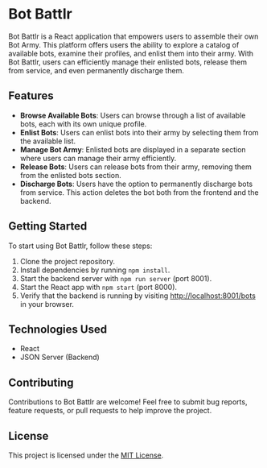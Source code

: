 # Bot Battlr

Bot Battlr is a React application that empowers users to assemble their own Bot Army. This platform offers users the ability to explore a catalog of available bots, examine their profiles, and enlist them into their army. With Bot Battlr, users can efficiently manage their enlisted bots, release them from service, and even permanently discharge them.

## Features

- **Browse Available Bots**: Users can browse through a list of available bots, each with its own unique profile.
- **Enlist Bots**: Users can enlist bots into their army by selecting them from the available list.
- **Manage Bot Army**: Enlisted bots are displayed in a separate section where users can manage their army efficiently.
- **Release Bots**: Users can release bots from their army, removing them from the enlisted bots section.
- **Discharge Bots**: Users have the option to permanently discharge bots from service. This action deletes the bot both from the frontend and the backend.

## Getting Started

To start using Bot Battlr, follow these steps:

1. Clone the project repository.
2. Install dependencies by running `npm install`.
3. Start the backend server with `npm run server` (port 8001).
4. Start the React app with `npm start` (port 8000).
5. Verify that the backend is running by visiting [http://localhost:8001/bots](http://localhost:8001/bots) in your browser.

## Technologies Used

- React
- JSON Server (Backend)

## Contributing

Contributions to Bot Battlr are welcome! Feel free to submit bug reports, feature requests, or pull requests to help improve the project.

## License

This project is licensed under the [MIT License](LICENSE).
